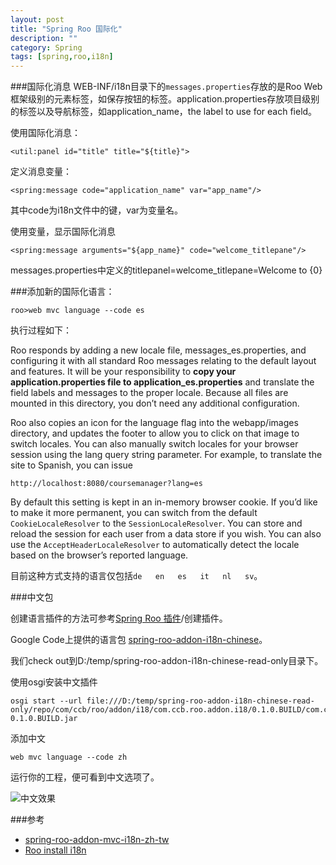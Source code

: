 ```yaml
---
layout: post
title: "Spring Roo 国际化"
description: ""
category: Spring
tags: [spring,roo,i18n]
--- 
```

###国际化消息
WEB-INF/i18n目录下的`messages.properties`存放的是Roo Web框架级别的元素标签，如保存按钮的标签。application.properties存放项目级别的标签以及导航标签，如application_name，the label to use for each field。

使用国际化消息：

	<util:panel id="title" title="${title}">

定义消息变量：

	<spring:message code="application_name" var="app_name"/>

其中code为i18n文件中的键，var为变量名。	

使用变量，显示国际化消息

	<spring:message arguments="${app_name}" code="welcome_titlepane"/>

messages.properties中定义的titlepanel=welcome_titlepane=Welcome to {0}

<!--more-->

###添加新的国际化语言：

	roo>web mvc language --code es	

执行过程如下：

Roo responds by adding a new locale file, messages_es.properties, and configuring it with all standard Roo messages relating to the default layout and features. It will be your responsibility to **copy your application.properties file to application_es.properties** and translate the field labels and messages to the proper locale. Because all files are mounted in this directory, you don’t need any additional configuration.

Roo also copies an icon for the language flag into the webapp/images directory, and updates the footer to allow you to click on that image to switch locales. You can also manually switch locales for your browser session using the lang query string parameter. For example, to translate the site to Spanish, you can issue

	http://localhost:8080/coursemanager?lang=es

By default this setting is kept in an in-memory browser cookie. If you’d like to make it more permanent, you can switch from the default `CookieLocaleResolver` to the `SessionLocaleResolver`. You can store and reload the session for each user from a data store if you wish. You can also use the `AcceptHeaderLocaleResolver` to automatically detect the locale based on the browser’s reported language.

目前这种方式支持的语言仅包括`de   en   es   it   nl   sv`。

###中文包

创建语言插件的方法可参考[Spring Roo 插件](http://localhost:4000/spring/2013/09/25/2013-09-23-spring-roo-addon/#id453)/创建插件。

Google Code上提供的语言包 [spring-roo-addon-i18n-chinese](https://code.google.com/p/spring-roo-addon-i18n-chinese)。

我们check out到D:/temp/spring-roo-addon-i18n-chinese-read-only目录下。

使用osgi安装中文插件

	osgi start --url file:///D:/temp/spring-roo-addon-i18n-chinese-read-only/repo/com/ccb/roo/addon/i18/com.ccb.roo.addon.i18/0.1.0.BUILD/com.ccb.roo.addon.i18-0.1.0.BUILD.jar

添加中文

	web mvc language --code zh 

运行你的工程，便可看到中文选项了。

![中文效果](/assets/images/roo/zh_CN.png)

###参考

- [spring-roo-addon-mvc-i18n-zh-tw](https://code.google.com/p/spring-roo-addon-mvc-i18n-zh-tw/source/checkout)
- [Roo install i18n](http://stackoverflow.com/questions/6002780/roo-install-i18n)
